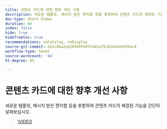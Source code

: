 ```yaml
---
title: 콘텐츠 카드에 대한 향후 개선 사항
description: 새로운 템플릿, 메시지 받은 편지함 등을 포함하여 콘텐츠 카드의 예정된 기능을 간단히 살펴보십시오.
doc-type: Short Video
duration: 84
index: false
hide: true
hidefromtoc: true
recommendations: noCatalog, noDisplay
source-git-commit: e52cdba2a9203497d97cbd1e75c81e3e4e556ac4
workflow-type: tm+mt
source-wordcount: '44'
ht-degree: 0%

---
```



# 콘텐츠 카드에 대한 향후 개선 사항

새로운 템플릿, 메시지 받은 편지함 등을 포함하여 콘텐츠 카드의 예정된 기능을 간단히 살펴보십시오.

<!-- 62_S603_3442534_83_future-enhancements-for-content-cards -->
>[!VIDEO](https://video.tv.adobe.com/v/3458202/?learn=on&enablevpops=true)
